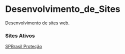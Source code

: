 # Desenvolvimento_de_Sites
Desenvolvimento de sites web.

### Sites Ativos
[SPBrasil Proteção](https://spbrasilprotecao.com.br/)
